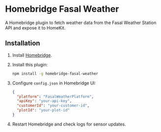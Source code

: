 # Homebridge Fasal Weather

A Homebridge plugin to fetch weather data from the Fasal Weather Station API and expose it to HomeKit.

## Installation

1. Install [Homebridge](https://github.com/homebridge/homebridge).
2. Install this plugin:

   ```sh
   npm install -g homebridge-fasal-weather
   ```

3. Configure `config.json` in Homebridge UI:

   ```json
   {
     "platform": "FasalWeatherPlatform",
     "apiKey": "your-api-key",
     "customerId": "your-customer-id",
     "plotId": "your-plot-id"
   }
   ```

4. Restart Homebridge and check logs for sensor updates.
